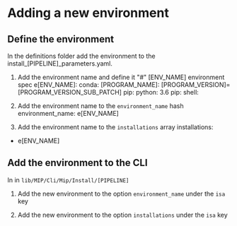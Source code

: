 # Adding a new environment

## Define the environment
In the definitions folder add the environment to the install_[PIPELINE]_parameters.yaml.

1. Add the environment name and define it
"#" [ENV_NAME] environment spec
e[ENV_NAME]:
  conda:
    [PROGRAM_NAME]: [PROGRAM_VERSION]=[PROGRAM_VERSION_SUB_PATCH]
    pip:
    python: 3.6
  pip:
  shell:

2. Add the environment name to the `environment_name` hash
environment_name:
  e[ENV_NAME]

3. Add the environment name to the `installations` array
installations:
  - e[ENV_NAME]

## Add the environment to the CLI
In in `lib/MIP/Cli/Mip/Install/[PIPELINE]`

1. Add the new environment to the option `environment_name` under the `isa` key

2. Add the new environment to the option `installations` under the `isa` key
